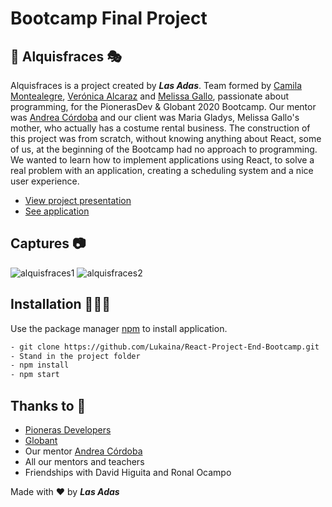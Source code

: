 # Bootcamp Final Project
## 🎉 Alquisfraces 🎭
Alquisfraces is a project created by **_Las Adas_**. Team formed by [Camila Montealegre](https://github.com/camilamontealegre), [Verónica Alcaraz](https://github.com/Lukaina) and [Melissa Gallo](https://github.com/MelissaGalloParra), passionate about programming, for the PionerasDev & Globant 2020 Bootcamp. Our mentor was [Andrea Córdoba](https://github.com/andre-code) and our client was Maria Gladys, Melissa Gallo's mother, who actually has a costume rental business. The construction of this project was from scratch, without knowing anything about React, some of us, at the beginning of the Bootcamp had no approach to programming. We wanted to learn how to implement applications using React, to solve a real problem with an application, creating a scheduling system and a nice user experience. 

- [View project presentation](https://www.youtube.com/watch?v=dNjIxouRNq4&t=2461s)
- [See application](https://alquisfraces-react-project-end-bootcamp-b4gxnjfx1.vercel.app/)

## Captures 📷

![alquisfraces1](https://user-images.githubusercontent.com/60724393/120936857-caed2080-c6cf-11eb-9175-53ac61471dc9.jpg)
![alquisfraces2](https://user-images.githubusercontent.com/60724393/120936864-d17b9800-c6cf-11eb-8ab3-635ffd51b544.jpg)

## Installation 👩‍🔧🔧

Use the package manager [npm](https://www.npmjs.com/) to install application.

```bash
- git clone https://github.com/Lukaina/React-Project-End-Bootcamp.git
- Stand in the project folder
- npm install
- npm start
```
## Thanks to 🙏

- [Pioneras Developers](https://github.com/pionerasdev)
- [Globant](https://github.com/globant)
- Our mentor [Andrea Córdoba](https://github.com/andre-code)
- All our mentors and teachers
- Friendships with David Higuita and Ronal Ocampo




Made with ❤ by **_Las Adas_**



